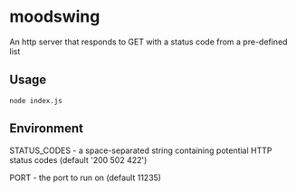 # moodswing

An http server that responds to GET with a status code from a pre-defined list

## Usage

`node index.js`

## Environment

STATUS_CODES - a space-separated string containing potential HTTP status codes (default '200 502 422')

PORT - the port to run on (default 11235)

